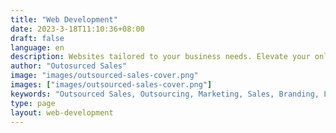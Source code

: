 ```yaml
---
title: "Web Development"
date: 2023-3-18T11:10:36+08:00
draft: false
language: en
description: Websites tailored to your business needs. Elevate your online presence with responsive design, user-friendly interfaces, and seamless functionality. From e-commerce solutions to custom web applications, we deliver results that drive growth. Let's build your digital footprint together!
author: "Outosurced Sales"
image: "images/outsourced-sales-cover.png"
images: ["images/outsourced-sales-cover.png"]
keywords: "Outsourced Sales, Outsourcing, Marketing, Sales, Branding, Lead Generation"
type: page
layout: web-development
---
```

